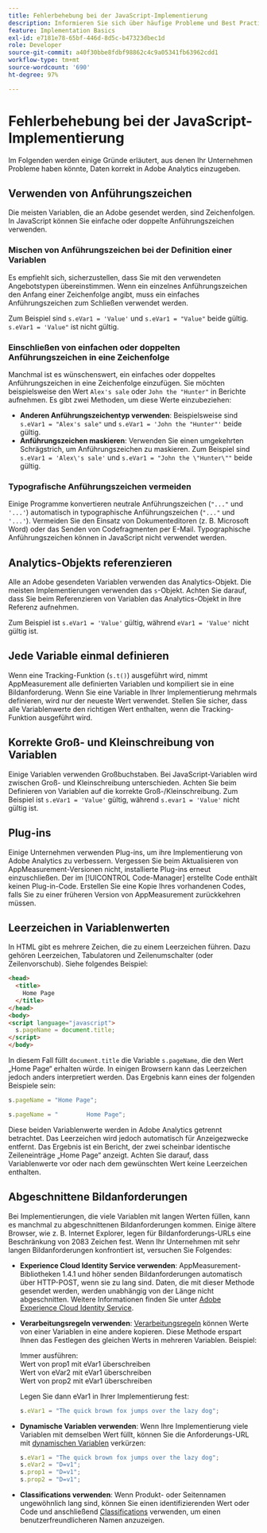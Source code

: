 ```yaml
---
title: Fehlerbehebung bei der JavaScript-Implementierung
description: Informieren Sie sich über häufige Probleme und Best Practices zur Fehlerbehebung bei der Implementierung von JavaScript.
feature: Implementation Basics
exl-id: e7181e78-65bf-446d-8d5c-b47323dbec1d
role: Developer
source-git-commit: a40f30bbe8fdbf98862c4c9a05341fb63962cdd1
workflow-type: tm+mt
source-wordcount: '690'
ht-degree: 97%

---
```


# Fehlerbehebung bei der JavaScript-Implementierung

Im Folgenden werden einige Gründe erläutert, aus denen Ihr Unternehmen Probleme haben könnte, Daten korrekt in Adobe Analytics einzugeben.

## Verwenden von Anführungszeichen

Die meisten Variablen, die an Adobe gesendet werden, sind Zeichenfolgen. In JavaScript können Sie einfache oder doppelte Anführungszeichen verwenden.

### Mischen von Anführungszeichen bei der Definition einer Variablen

Es empfiehlt sich, sicherzustellen, dass Sie mit den verwendeten Angebotstypen übereinstimmen. Wenn ein einzelnes Anführungszeichen den Anfang einer Zeichenfolge angibt, muss ein einfaches Anführungszeichen zum Schließen verwendet werden.

Zum Beispiel sind `s.eVar1 = 'Value'` und `s.eVar1 = "Value"` beide gültig. `s.eVar1 = 'Value"` ist nicht gültig.

### Einschließen von einfachen oder doppelten Anführungszeichen in eine Zeichenfolge

Manchmal ist es wünschenswert, ein einfaches oder doppeltes Anführungszeichen in eine Zeichenfolge einzufügen. Sie möchten beispielsweise den Wert `Alex's sale` oder `John the "Hunter"` in Berichte aufnehmen. Es gibt zwei Methoden, um diese Werte einzubeziehen:

* **Anderen Anführungszeichentyp verwenden**: Beispielsweise sind `s.eVar1 = "Alex's sale"` und `s.eVar1 = 'John the "Hunter"'` beide gültig.
* **Anführungszeichen maskieren**: Verwenden Sie einen umgekehrten Schrägstrich, um Anführungszeichen zu maskieren. Zum Beispiel sind `s.eVar1 = 'Alex\'s sale'` und `s.eVar1 = "John the \"Hunter\""` beide gültig.

### Typografische Anführungszeichen vermeiden

Einige Programme konvertieren neutrale Anführungszeichen (`"..."` und `'...'`) automatisch in typographische Anführungszeichen (`"..."` und `'...'`). Vermeiden Sie den Einsatz von Dokumenteditoren (z. B. Microsoft Word) oder das Senden von Codefragmenten per E-Mail. Typographische Anführungszeichen können in JavaScript nicht verwendet werden.

## Analytics-Objekts referenzieren

Alle an Adobe gesendeten Variablen verwenden das Analytics-Objekt. Die meisten Implementierungen verwenden das `s`-Objekt. Achten Sie darauf, dass Sie beim Referenzieren von Variablen das Analytics-Objekt in Ihre Referenz aufnehmen.

Zum Beispiel ist `s.eVar1 = 'Value'` gültig, während `eVar1 = 'Value'` nicht gültig ist.

## Jede Variable einmal definieren

Wenn eine Tracking-Funktion (`s.t()`) ausgeführt wird, nimmt AppMeasurement alle definierten Variablen und kompiliert sie in eine Bildanforderung. Wenn Sie eine Variable in Ihrer Implementierung mehrmals definieren, wird nur der neueste Wert verwendet. Stellen Sie sicher, dass alle Variablenwerte den richtigen Wert enthalten, wenn die Tracking-Funktion ausgeführt wird.

## Korrekte Groß- und Kleinschreibung von Variablen

Einige Variablen verwenden Großbuchstaben. Bei JavaScript-Variablen wird zwischen Groß- und Kleinschreibung unterschieden. Achten Sie beim Definieren von Variablen auf die korrekte Groß-/Kleinschreibung. Zum Beispiel ist `s.eVar1 = 'Value'` gültig, während `s.evar1 = 'Value'` nicht gültig ist.

## Plug-ins

Einige Unternehmen verwenden Plug-ins, um ihre Implementierung von Adobe Analytics zu verbessern. Vergessen Sie beim Aktualisieren von AppMeasurement-Versionen nicht, installierte Plug-ins erneut einzuschließen. Der im [!UICONTROL Code-Manager] erstellte Code enthält keinen Plug-in-Code. Erstellen Sie eine Kopie Ihres vorhandenen Codes, falls Sie zu einer früheren Version von AppMeasurement zurückkehren müssen.

## Leerzeichen in Variablenwerten

In HTML gibt es mehrere Zeichen, die zu einem Leerzeichen führen. Dazu gehören Leerzeichen, Tabulatoren und Zeilenumschalter (oder Zeilenvorschub). Siehe folgendes Beispiel:

```html
<head>
  <title>
    Home Page
  </title>
</head>
<body>
<script language="javascript">
  s.pageName = document.title;
</script>
</body>
```

In diesem Fall füllt `document.title` die Variable `s.pageName`, die den Wert „Home Page“ erhalten würde. In einigen Browsern kann das Leerzeichen jedoch anders interpretiert werden. Das Ergebnis kann eines der folgenden Beispiele sein:

```js
s.pageName = "Home Page";
```

```js
s.pageName = "        Home Page";
```

Diese beiden Variablenwerte werden in Adobe Analytics getrennt betrachtet. Das Leerzeichen wird jedoch automatisch für Anzeigezwecke entfernt. Das Ergebnis ist ein Bericht, der zwei scheinbar identische Zeileneinträge „Home Page“ anzeigt. Achten Sie darauf, dass Variablenwerte vor oder nach dem gewünschten Wert keine Leerzeichen enthalten.

## Abgeschnittene Bildanforderungen

Bei Implementierungen, die viele Variablen mit langen Werten füllen, kann es manchmal zu abgeschnittenen Bildanforderungen kommen. Einige ältere Browser, wie z. B. Internet Explorer, legen für Bildanforderungs-URLs eine Beschränkung von 2083 Zeichen fest. Wenn Ihr Unternehmen mit sehr langen Bildanforderungen konfrontiert ist, versuchen Sie Folgendes:

* **Experience Cloud Identity Service verwenden**: AppMeasurement-Bibliotheken 1.4.1 und höher senden Bildanforderungen automatisch über HTTP-POST, wenn sie zu lang sind. Daten, die mit dieser Methode gesendet werden, werden unabhängig von der Länge nicht abgeschnitten. Weitere Informationen finden Sie unter [Adobe Experience Cloud Identity Service](https://experienceleague.adobe.com/docs/id-service/using/home.html?lang=de).
* **Verarbeitungsregeln verwenden**: [Verarbeitungsregeln](/help/admin/admin/c-manage-report-suites/c-edit-report-suites/general/c-processing-rules/processing-rules.md) können Werte von einer Variablen in eine andere kopieren. Diese Methode erspart Ihnen das Festlegen des gleichen Werts in mehreren Variablen. Beispiel:

  Immer ausführen:<br>
Wert von prop1 mit eVar1 überschreiben<br> Wert von eVar2 mit eVar1 überschreiben<br> Wert von prop2 mit eVar1 überschreiben<br>

  Legen Sie dann eVar1 in Ihrer Implementierung fest:

  ```js
  s.eVar1 = "The quick brown fox jumps over the lazy dog";
  ```

* **Dynamische Variablen verwenden**: Wenn Ihre Implementierung viele Variablen mit demselben Wert füllt, können Sie die Anforderungs-URL mit [dynamischen Variablen](/help/implement/vars/page-vars/dynamic-variables.md) verkürzen:

  ```js
  s.eVar1 = "The quick brown fox jumps over the lazy dog";
  s.eVar2 = "D=v1";
  s.prop1 = "D=v1";
  s.prop2 = "D=v1";
  ```

* **Classifications verwenden**: Wenn Produkt- oder Seitennamen ungewöhnlich lang sind, können Sie einen identifizierenden Wert oder Code und anschließend [Classifications](/help/components/classifications/classifications-overview.md) verwenden, um einen benutzerfreundlicheren Namen anzuzeigen.
